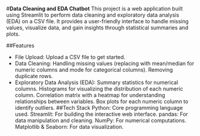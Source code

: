 #**Data Cleaning and EDA Chatbot**
This project is a web application built using Streamlit to perform data cleaning and exploratory data analysis (EDA) on a CSV file. It provides a user-friendly interface to handle missing values, visualize data, and gain insights through statistical summaries and plots.

##Features
 - File Upload: Upload a CSV file to get started.
 - Data Cleaning:
     Handling missing values (replacing with mean/median for numeric columns and mode for categorical columns).
     Removing duplicate rows.
 - Exploratory Data Analysis (EDA):
     Summary statistics for numerical columns.
     Histograms for visualizing the distribution of each numeric column.
     Correlation matrix with a heatmap for understanding relationships between variables.
     Box plots for each numeric column to identify outliers.
##Tech Stack
        Python: Core programming language used.
        Streamlit: For building the interactive web interface.
        pandas: For data manipulation and cleaning.
        NumPy: For numerical computations.
        Matplotlib & Seaborn: For data visualization.
